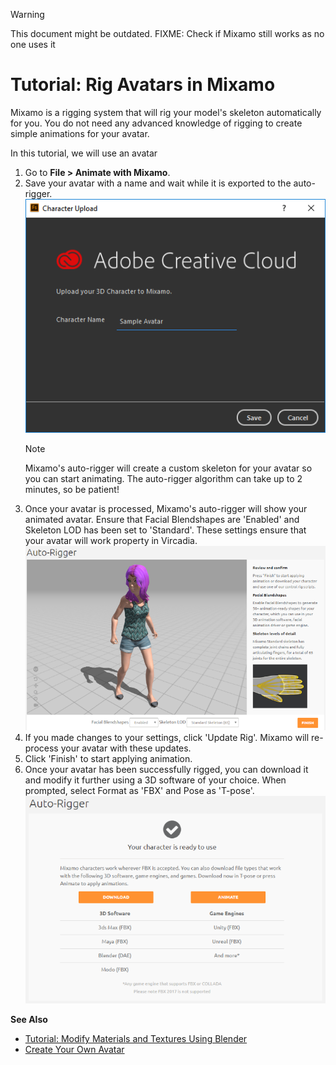 <div class="admonition warning">
    <p class="admonition-title">Warning</p>
    <p>This document might be outdated. FIXME: Check if Mixamo still works as no one uses it</p>
</div>

# Tutorial: Rig Avatars in Mixamo

Mixamo is a rigging system that will rig your model's skeleton automatically for you. You do not need any advanced knowledge of rigging to create simple animations for your avatar.

In this tutorial, we will use an avatar

1. Go to **File > Animate with Mixamo**.
2. Save your avatar with a name and wait while it is exported to the auto-rigger.
    ![](_images/character-upload.png)
    <div class="admonition note">
        <p class="admonition-title">Note</p>
        <p>Mixamo's auto-rigger will create a custom skeleton for your avatar so you can start animating. The auto-rigger algorithm can take up to 2 minutes, so be patient!</p>
    </div>
3. Once your avatar is processed, Mixamo's auto-rigger will show your animated avatar. Ensure that Facial Blendshapes are 'Enabled' and Skeleton LOD has been set to 'Standard'. These settings ensure that your avatar will work property in Vircadia. ![](_images/auto-rigger.png)  
4. If you made changes to your settings, click 'Update Rig'. Mixamo will re-process your avatar with these updates.  
5. Click 'Finish' to start applying animation.  
6. Once your avatar has been successfully rigged, you can download it and modify it further using a 3D software of your choice. When prompted, select Format as 'FBX' and Pose as 'T-pose'. ![](_images/mixamo-download.png)  

**See Also**

+ [Tutorial: Modify Materials and Textures Using Blender](blender-tutorial)
+ [Create Your Own Avatar](create-avatars)
